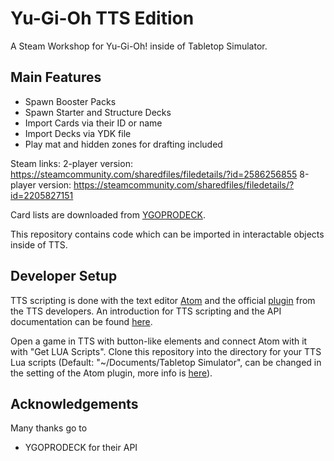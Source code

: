 # Yu-Gi-Oh TTS Edition

A Steam Workshop for Yu-Gi-Oh! inside of Tabletop Simulator.

## Main Features

* Spawn Booster Packs
* Spawn Starter and Structure Decks
* Import Cards via their ID or name
* Import Decks via YDK file
* Play mat and hidden zones for drafting included

Steam links:
2-player version: https://steamcommunity.com/sharedfiles/filedetails/?id=2586256855
8-player version: https://steamcommunity.com/sharedfiles/filedetails/?id=2205827151

Card lists are downloaded from [YGOPRODECK](https://db.ygoprodeck.com/api-guide/).

This repository contains code which can be imported in interactable objects inside of TTS.

## Developer Setup

TTS scripting is done with the text editor [Atom](https://atom.io/) and the official [plugin](https://atom.io/packages/tabletopsimulator-lua) from the TTS developers. An introduction for TTS scripting and the API documentation can be found [here](https://api.tabletopsimulator.com/).

Open a game in TTS with button-like elements and connect Atom with it with "Get LUA Scripts". Clone this repository into the directory for your TTS Lua scripts (Default: "~/Documents/Tabletop Simulator", can be changed in the setting of the Atom plugin, more info is [here](https://blog.onelivesleft.com/2017/08/atom-tabletop-simulator-package.html)).

## Acknowledgements

Many thanks go to

* YGOPRODECK for their API
